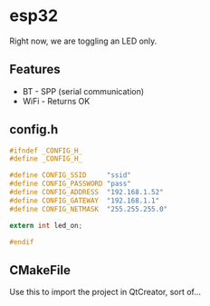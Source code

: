# esp32

Right now, we are toggling an LED only.

## Features

* BT - SPP (serial communication)
* WiFi - Returns OK

## config.h

```c
#ifndef _CONFIG_H_
#define _CONFIG_H_

#define CONFIG_SSID		"ssid"
#define CONFIG_PASSWORD	"pass"
#define CONFIG_ADDRESS 	"192.168.1.52"
#define CONFIG_GATEWAY	"192.168.1.1"
#define CONFIG_NETMASK	"255.255.255.0"

extern int led_on;

#endif
```

## CMakeFile

Use this to import the project in QtCreator, sort of...

